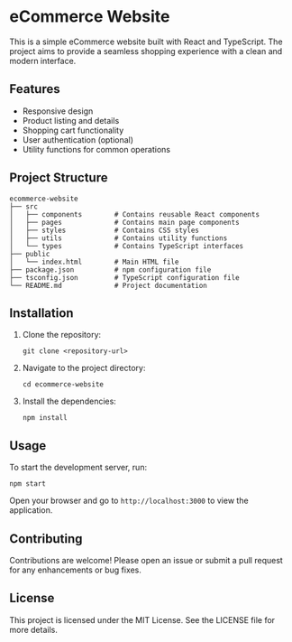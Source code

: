 # eCommerce Website

This is a simple eCommerce website built with React and TypeScript. The project aims to provide a seamless shopping experience with a clean and modern interface.

## Features

- Responsive design
- Product listing and details
- Shopping cart functionality
- User authentication (optional)
- Utility functions for common operations

## Project Structure

```
ecommerce-website
├── src
│   ├── components        # Contains reusable React components
│   ├── pages             # Contains main page components
│   ├── styles            # Contains CSS styles
│   ├── utils             # Contains utility functions
│   └── types             # Contains TypeScript interfaces
├── public
│   └── index.html        # Main HTML file
├── package.json          # npm configuration file
├── tsconfig.json         # TypeScript configuration file
└── README.md             # Project documentation
```

## Installation

1. Clone the repository:
   ```
   git clone <repository-url>
   ```
2. Navigate to the project directory:
   ```
   cd ecommerce-website
   ```
3. Install the dependencies:
   ```
   npm install
   ```

## Usage

To start the development server, run:
```
npm start
```

Open your browser and go to `http://localhost:3000` to view the application.

## Contributing

Contributions are welcome! Please open an issue or submit a pull request for any enhancements or bug fixes.

## License

This project is licensed under the MIT License. See the LICENSE file for more details.